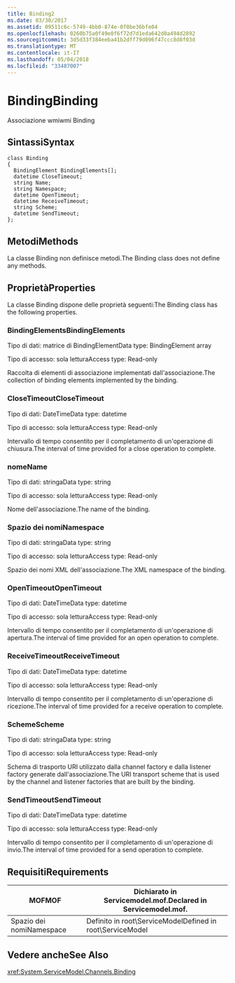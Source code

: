 ```yaml
---
title: Binding2
ms.date: 03/30/2017
ms.assetid: 09511c6c-5749-4bb0-874e-0f0be36bfe04
ms.openlocfilehash: 0260b75a0f49e0f6f72d7d1eda642d0a494d2892
ms.sourcegitcommit: 3d5d33f384eeba41b2dff79d096f47ccc8d8f03d
ms.translationtype: MT
ms.contentlocale: it-IT
ms.lasthandoff: 05/04/2018
ms.locfileid: "33487007"
---
```

# <a name="binding"></a><span data-ttu-id="071bc-102">Binding</span><span class="sxs-lookup"><span data-stu-id="071bc-102">Binding</span></span>
<span data-ttu-id="071bc-103">Associazione wmi</span><span class="sxs-lookup"><span data-stu-id="071bc-103">wmi Binding</span></span>  
  
## <a name="syntax"></a><span data-ttu-id="071bc-104">Sintassi</span><span class="sxs-lookup"><span data-stu-id="071bc-104">Syntax</span></span>  
  
```  
class Binding  
{  
  BindingElement BindingElements[];  
  datetime CloseTimeout;  
  string Name;  
  string Namespace;  
  datetime OpenTimeout;  
  datetime ReceiveTimeout;  
  string Scheme;  
  datetime SendTimeout;  
};  
```  
  
## <a name="methods"></a><span data-ttu-id="071bc-105">Metodi</span><span class="sxs-lookup"><span data-stu-id="071bc-105">Methods</span></span>  
 <span data-ttu-id="071bc-106">La classe Binding non definisce metodi.</span><span class="sxs-lookup"><span data-stu-id="071bc-106">The Binding class does not define any methods.</span></span>  
  
## <a name="properties"></a><span data-ttu-id="071bc-107">Proprietà</span><span class="sxs-lookup"><span data-stu-id="071bc-107">Properties</span></span>  
 <span data-ttu-id="071bc-108">La classe Binding dispone delle proprietà seguenti:</span><span class="sxs-lookup"><span data-stu-id="071bc-108">The Binding class has the following properties.</span></span>  
  
### <a name="bindingelements"></a><span data-ttu-id="071bc-109">BindingElements</span><span class="sxs-lookup"><span data-stu-id="071bc-109">BindingElements</span></span>  
 <span data-ttu-id="071bc-110">Tipo di dati: matrice di BindingElement</span><span class="sxs-lookup"><span data-stu-id="071bc-110">Data type: BindingElement array</span></span>  
  
 <span data-ttu-id="071bc-111">Tipo di accesso: sola lettura</span><span class="sxs-lookup"><span data-stu-id="071bc-111">Access type: Read-only</span></span>  
  
 <span data-ttu-id="071bc-112">Raccolta di elementi di associazione implementati dall'associazione.</span><span class="sxs-lookup"><span data-stu-id="071bc-112">The collection of binding elements implemented by the binding.</span></span>  
  
### <a name="closetimeout"></a><span data-ttu-id="071bc-113">CloseTimeout</span><span class="sxs-lookup"><span data-stu-id="071bc-113">CloseTimeout</span></span>  
 <span data-ttu-id="071bc-114">Tipo di dati: DateTime</span><span class="sxs-lookup"><span data-stu-id="071bc-114">Data type: datetime</span></span>  
  
 <span data-ttu-id="071bc-115">Tipo di accesso: sola lettura</span><span class="sxs-lookup"><span data-stu-id="071bc-115">Access type: Read-only</span></span>  
  
 <span data-ttu-id="071bc-116">Intervallo di tempo consentito per il completamento di un'operazione di chiusura.</span><span class="sxs-lookup"><span data-stu-id="071bc-116">The interval of time provided for a close operation to complete.</span></span>  
  
### <a name="name"></a><span data-ttu-id="071bc-117">nome</span><span class="sxs-lookup"><span data-stu-id="071bc-117">Name</span></span>  
 <span data-ttu-id="071bc-118">Tipo di dati: stringa</span><span class="sxs-lookup"><span data-stu-id="071bc-118">Data type: string</span></span>  
  
 <span data-ttu-id="071bc-119">Tipo di accesso: sola lettura</span><span class="sxs-lookup"><span data-stu-id="071bc-119">Access type: Read-only</span></span>  
  
 <span data-ttu-id="071bc-120">Nome dell'associazione.</span><span class="sxs-lookup"><span data-stu-id="071bc-120">The name of the binding.</span></span>  
  
### <a name="namespace"></a><span data-ttu-id="071bc-121">Spazio dei nomi</span><span class="sxs-lookup"><span data-stu-id="071bc-121">Namespace</span></span>  
 <span data-ttu-id="071bc-122">Tipo di dati: stringa</span><span class="sxs-lookup"><span data-stu-id="071bc-122">Data type: string</span></span>  
  
 <span data-ttu-id="071bc-123">Tipo di accesso: sola lettura</span><span class="sxs-lookup"><span data-stu-id="071bc-123">Access type: Read-only</span></span>  
  
 <span data-ttu-id="071bc-124">Spazio dei nomi XML dell'associazione.</span><span class="sxs-lookup"><span data-stu-id="071bc-124">The XML namespace of the binding.</span></span>  
  
### <a name="opentimeout"></a><span data-ttu-id="071bc-125">OpenTimeout</span><span class="sxs-lookup"><span data-stu-id="071bc-125">OpenTimeout</span></span>  
 <span data-ttu-id="071bc-126">Tipo di dati: DateTime</span><span class="sxs-lookup"><span data-stu-id="071bc-126">Data type: datetime</span></span>  
  
 <span data-ttu-id="071bc-127">Tipo di accesso: sola lettura</span><span class="sxs-lookup"><span data-stu-id="071bc-127">Access type: Read-only</span></span>  
  
 <span data-ttu-id="071bc-128">Intervallo di tempo consentito per il completamento di un'operazione di apertura.</span><span class="sxs-lookup"><span data-stu-id="071bc-128">The interval of time provided for an open operation to complete.</span></span>  
  
### <a name="receivetimeout"></a><span data-ttu-id="071bc-129">ReceiveTimeout</span><span class="sxs-lookup"><span data-stu-id="071bc-129">ReceiveTimeout</span></span>  
 <span data-ttu-id="071bc-130">Tipo di dati: DateTime</span><span class="sxs-lookup"><span data-stu-id="071bc-130">Data type: datetime</span></span>  
  
 <span data-ttu-id="071bc-131">Tipo di accesso: sola lettura</span><span class="sxs-lookup"><span data-stu-id="071bc-131">Access type: Read-only</span></span>  
  
 <span data-ttu-id="071bc-132">Intervallo di tempo consentito per il completamento di un'operazione di ricezione.</span><span class="sxs-lookup"><span data-stu-id="071bc-132">The interval of time provided for a receive operation to complete.</span></span>  
  
### <a name="scheme"></a><span data-ttu-id="071bc-133">Scheme</span><span class="sxs-lookup"><span data-stu-id="071bc-133">Scheme</span></span>  
 <span data-ttu-id="071bc-134">Tipo di dati: stringa</span><span class="sxs-lookup"><span data-stu-id="071bc-134">Data type: string</span></span>  
  
 <span data-ttu-id="071bc-135">Tipo di accesso: sola lettura</span><span class="sxs-lookup"><span data-stu-id="071bc-135">Access type: Read-only</span></span>  
  
 <span data-ttu-id="071bc-136">Schema di trasporto URI utilizzato dalla channel factory e dalla listener factory generate dall'associazione.</span><span class="sxs-lookup"><span data-stu-id="071bc-136">The URI transport scheme that is used by the channel and listener factories that are built by the binding.</span></span>  
  
### <a name="sendtimeout"></a><span data-ttu-id="071bc-137">SendTimeout</span><span class="sxs-lookup"><span data-stu-id="071bc-137">SendTimeout</span></span>  
 <span data-ttu-id="071bc-138">Tipo di dati: DateTime</span><span class="sxs-lookup"><span data-stu-id="071bc-138">Data type: datetime</span></span>  
  
 <span data-ttu-id="071bc-139">Tipo di accesso: sola lettura</span><span class="sxs-lookup"><span data-stu-id="071bc-139">Access type: Read-only</span></span>  
  
 <span data-ttu-id="071bc-140">Intervallo di tempo consentito per il completamento di un'operazione di invio.</span><span class="sxs-lookup"><span data-stu-id="071bc-140">The interval of time provided for a send operation to complete.</span></span>  
  
## <a name="requirements"></a><span data-ttu-id="071bc-141">Requisiti</span><span class="sxs-lookup"><span data-stu-id="071bc-141">Requirements</span></span>  
  
|<span data-ttu-id="071bc-142">MOF</span><span class="sxs-lookup"><span data-stu-id="071bc-142">MOF</span></span>|<span data-ttu-id="071bc-143">Dichiarato in Servicemodel.mof.</span><span class="sxs-lookup"><span data-stu-id="071bc-143">Declared in Servicemodel.mof.</span></span>|  
|---------|-----------------------------------|  
|<span data-ttu-id="071bc-144">Spazio dei nomi</span><span class="sxs-lookup"><span data-stu-id="071bc-144">Namespace</span></span>|<span data-ttu-id="071bc-145">Definito in root\ServiceModel</span><span class="sxs-lookup"><span data-stu-id="071bc-145">Defined in root\ServiceModel</span></span>|  
  
## <a name="see-also"></a><span data-ttu-id="071bc-146">Vedere anche</span><span class="sxs-lookup"><span data-stu-id="071bc-146">See Also</span></span>  
 <xref:System.ServiceModel.Channels.Binding>
